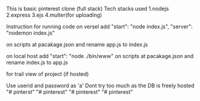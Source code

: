 This is basic pinterest clone (full stack)
Tech stacks used
1.nodejs
2.express
3.ejs
4.multer(for uploading)

Instruction for running code
on versel
add   "start": "node index.js",
    "server": "nodemon index.js"

on scripts at pacakage.json and rename app.js to index.js

on local host 
add  "start": "node ./bin/www"
on scripts at pacakage.json and rename index.js to app.js


for trail view of project (if hosted)

Use userid and password as 'a' Dont try too much as the DB is freely hosted
"# pinterst" 
"# pinterest" 
"# pinterest" 
"# pinterest" 

